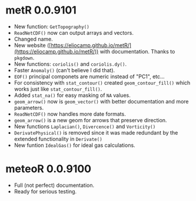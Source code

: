 # metR 0.0.9101
- New function: `GetTopography()`
- `ReadNetCDF()` now can output arrays and vectors.
- Changed name. 
- New website ([https://eliocamp.github.io/metR/](https://eliocamp.github.io/metR/)) with documentation. Thanks to `pkgdown`.
- New functions: `coriolis()` and `coriolis.dy()`.
- Faster `Anomaly()` (can't believe I did that).
- `EOF()` principal componets are numeric instead of "PC1", etc...
- For consistency with `stat_contour()` created `geom_contour_fill()` which 
works just like `stat_contour_fill()`. 
- Added `stat_na()` for easy masking of `NA` values. 
- `geom_arrow()` now is `geom_vector()` with better documentation and more 
parameters. 
- `ReadNetCDF()` now handles more date formats.
- `geom_arrow()` is a new geom for arrows that preserve direction. 
- New functions `Laplacian()`, `Divercence()` and `Vorticity()`
- `DerivatePhysical()` is removed since it was made redundant by the extended
functionality in `Derivate()`
- New funtion `IdealGas()` for ideal gas calculations. 


# meteoR 0.0.9100
- Full (not perfect) documentation.
- Ready for serious testing.
